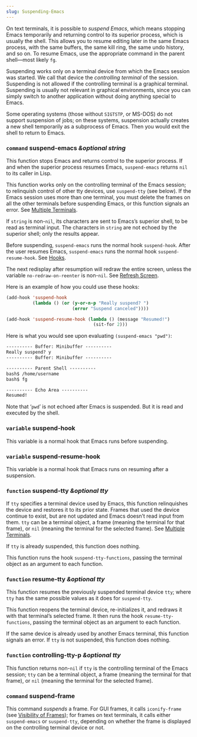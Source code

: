 ```yaml
---
slug: Suspending-Emacs
---
```


On text terminals, it is possible to *suspend Emacs*, which means stopping Emacs temporarily and returning control to its superior process, which is usually the shell. This allows you to resume editing later in the same Emacs process, with the same buffers, the same kill ring, the same undo history, and so on. To resume Emacs, use the appropriate command in the parent shell—most likely `fg`.

Suspending works only on a terminal device from which the Emacs session was started. We call that device the *controlling terminal* of the session. Suspending is not allowed if the controlling terminal is a graphical terminal. Suspending is usually not relevant in graphical environments, since you can simply switch to another application without doing anything special to Emacs.

Some operating systems (those without `SIGTSTP`, or MS-DOS) do not support suspension of jobs; on these systems, suspension actually creates a new shell temporarily as a subprocess of Emacs. Then you would exit the shell to return to Emacs.

### <span className="tag command">`command`</span> **suspend-emacs** *\&optional string*

This function stops Emacs and returns control to the superior process. If and when the superior process resumes Emacs, `suspend-emacs` returns `nil` to its caller in Lisp.

This function works only on the controlling terminal of the Emacs session; to relinquish control of other tty devices, use `suspend-tty` (see below). If the Emacs session uses more than one terminal, you must delete the frames on all the other terminals before suspending Emacs, or this function signals an error. See [Multiple Terminals](/docs/elisp/Multiple-Terminals).

If `string` is non-`nil`, its characters are sent to Emacs’s superior shell, to be read as terminal input. The characters in `string` are not echoed by the superior shell; only the results appear.

Before suspending, `suspend-emacs` runs the normal hook `suspend-hook`. After the user resumes Emacs, `suspend-emacs` runs the normal hook `suspend-resume-hook`. See [Hooks](/docs/elisp/Hooks).

The next redisplay after resumption will redraw the entire screen, unless the variable `no-redraw-on-reenter` is non-`nil`. See [Refresh Screen](/docs/elisp/Refresh-Screen).

Here is an example of how you could use these hooks:

```lisp
(add-hook 'suspend-hook
          (lambda () (or (y-or-n-p "Really suspend? ")
                         (error "Suspend canceled"))))
```

```lisp
(add-hook 'suspend-resume-hook (lambda () (message "Resumed!")
                                 (sit-for 2)))
```

Here is what you would see upon evaluating `(suspend-emacs "pwd")`:

```lisp
---------- Buffer: Minibuffer ----------
Really suspend? y
---------- Buffer: Minibuffer ----------
```



```lisp
---------- Parent Shell ----------
bash$ /home/username
bash$ fg
```



```lisp
---------- Echo Area ----------
Resumed!
```

Note that ‘`pwd`’ is not echoed after Emacs is suspended. But it is read and executed by the shell.

### <span className="tag variable">`variable`</span> **suspend-hook**

This variable is a normal hook that Emacs runs before suspending.

### <span className="tag variable">`variable`</span> **suspend-resume-hook**

This variable is a normal hook that Emacs runs on resuming after a suspension.

### <span className="tag function">`function`</span> **suspend-tty** *\&optional tty*

If `tty` specifies a terminal device used by Emacs, this function relinquishes the device and restores it to its prior state. Frames that used the device continue to exist, but are not updated and Emacs doesn’t read input from them. `tty` can be a terminal object, a frame (meaning the terminal for that frame), or `nil` (meaning the terminal for the selected frame). See [Multiple Terminals](/docs/elisp/Multiple-Terminals).

If `tty` is already suspended, this function does nothing.

This function runs the hook `suspend-tty-functions`, passing the terminal object as an argument to each function.

### <span className="tag function">`function`</span> **resume-tty** *\&optional tty*

This function resumes the previously suspended terminal device `tty`; where `tty` has the same possible values as it does for `suspend-tty`.

This function reopens the terminal device, re-initializes it, and redraws it with that terminal’s selected frame. It then runs the hook `resume-tty-functions`, passing the terminal object as an argument to each function.

If the same device is already used by another Emacs terminal, this function signals an error. If `tty` is not suspended, this function does nothing.

### <span className="tag function">`function`</span> **controlling-tty-p** *\&optional tty*

This function returns non-`nil` if `tty` is the controlling terminal of the Emacs session; `tty` can be a terminal object, a frame (meaning the terminal for that frame), or `nil` (meaning the terminal for the selected frame).

### <span className="tag command">`command`</span> **suspend-frame**

This command *suspends* a frame. For GUI frames, it calls `iconify-frame` (see [Visibility of Frames](/docs/elisp/Visibility-of-Frames)); for frames on text terminals, it calls either `suspend-emacs` or `suspend-tty`, depending on whether the frame is displayed on the controlling terminal device or not.
